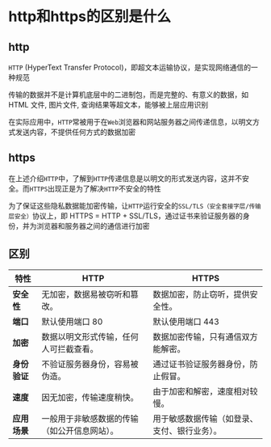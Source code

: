 # http和https的区别是什么

## http

`HTTP` (HyperText Transfer Protocol)，即超文本运输协议，是实现网络通信的一种规范

传输的数据并不是计算机底层中的二进制包，而是完整的、有意义的数据，如HTML 文件, 图片文件, 查询结果等超文本，能够被上层应用识别

在实际应用中，`HTTP`常被用于在`Web`浏览器和网站服务器之间传递信息，以明文方式发送内容，不提供任何方式的数据加密

## https 

在上述介绍`HTTP`中，了解到`HTTP`传递信息是以明文的形式发送内容，这并不安全。而`HTTPS`出现正是为了解决`HTTP`不安全的特性

为了保证这些隐私数据能加密传输，让`HTTP`运行安全的`SSL/TLS（安全套接字层/传输层安全）`协议上，即 HTTPS = HTTP + SSL/TLS，通过证书来验证服务器的身份，并为浏览器和服务器之间的通信进行加密

## 区别

| **特性**            | **HTTP**                                   | **HTTPS**                                    |
|---------------------|-------------------------------------------|---------------------------------------------|
| **安全性**          | 无加密，数据易被窃听和篡改。               | 数据加密，防止窃听，提供安全性。             |
| **端口**            | 默认使用端口 80                           | 默认使用端口 443                             |
| **加密**            | 数据以明文形式传输，任何人可拦截查看。       | 数据加密传输，只有通信双方能解密。           |
| **身份验证**        | 不验证服务器身份，容易被伪造。             | 通过证书验证服务器身份，防止假冒。           |
| **速度**            | 因无加密，传输速度稍快。                   | 由于加密和解密，速度相对较慢。               |
| **应用场景**        | 一般用于非敏感数据的传输（如公开信息网站）。 | 用于敏感数据传输（如登录、支付、银行业务）。 |

